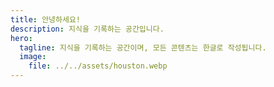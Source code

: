```yaml
---
title: 안녕하세요!
description: 지식을 기록하는 공간입니다.
hero:
  tagline: 지식을 기록하는 공간이며, 모든 콘텐츠는 한글로 작성됩니다.
  image:
    file: ../../assets/houston.webp
---
```

